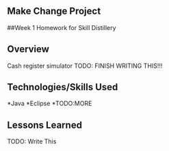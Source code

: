 ## Make Change Project

##Week 1 Homework for Skill Distillery

## Overview

Cash register simulator
TODO: FINISH WRITING THIS!!!

## Technologies/Skills Used

*Java
*Eclipse
*TODO:MORE

## Lessons Learned

TODO: Write This